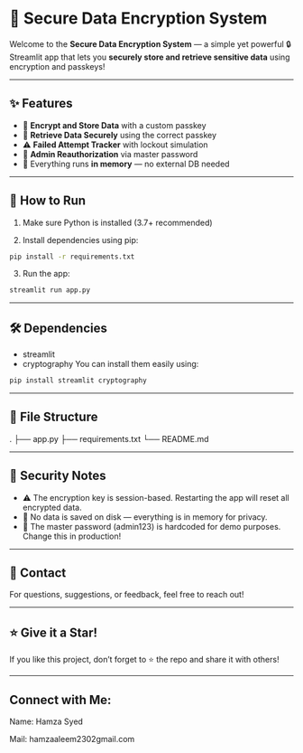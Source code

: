 # 🔐 Secure Data Encryption System

Welcome to the **Secure Data Encryption System** — a simple yet powerful 🔒 Streamlit app that lets you **securely store and retrieve sensitive data** using encryption and passkeys!

---

## ✨ Features

- 🔏 **Encrypt and Store Data** with a custom passkey
- 🔐 **Retrieve Data Securely** using the correct passkey
- ⚠️ **Failed Attempt Tracker** with lockout simulation
- 🔑 **Admin Reauthorization** via master password
- 🧠 Everything runs **in memory** — no external DB needed

---

## 🚀 How to Run

1. Make sure Python is installed (3.7+ recommended)
   
2. Install dependencies using pip:

```bash
pip install -r requirements.txt
```
3. Run the app:
```bash
streamlit run app.py
```

---

## 🛠️ Dependencies
* streamlit
* cryptography
You can install them easily using:
```bash
pip install streamlit cryptography
```

---

## 📂 File Structure
.
├── app.py
├── requirements.txt
└── README.md

---

## 🔐 Security Notes
* ⚠️ The encryption key is session-based. Restarting the app will reset all encrypted data.
* 🚫 No data is saved on disk — everything is in memory for privacy.
* 🔑 The master password (admin123) is hardcoded for demo purposes. Change this in production!

---

## 📧 Contact
For questions, suggestions, or feedback, feel free to reach out!

---

## ⭐ Give it a Star!
If you like this project, don’t forget to ⭐ the repo and share it with others!

---

## Connect with Me:
Name: Hamza Syed

Mail: hamzaaleem2302gmail.com
